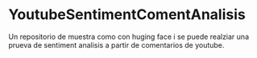 # YoutubeSentimentComentAnalisis
Un repositorio de muestra como con huging face i se puede realziar una prueva de sentiment analisis a partir de comentarios de youtube.
